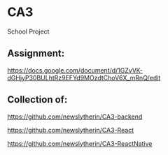 # CA3
School Project

## Assignment:
https://docs.google.com/document/d/1GZvVK-dGHjyP30BULhtRz9EFYd9MOzdtChoV6X_mRnQ/edit

## Collection of:
https://github.com/newslytherin/CA3-backend

https://github.com/newslytherin/CA3-React

https://github.com/newslytherin/CA3-ReactNative
